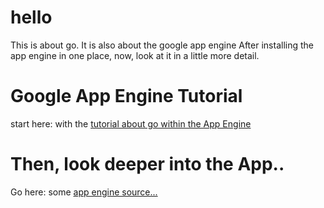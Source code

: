 hello
=====

This is about go.
It is also about the google app engine
After installing the app engine in one place, 
now, look at it in a little more detail.

Google App Engine Tutorial
==========================

start here: with the [tutorial about go within the App Engine][1]

Then, look deeper into the App..
================================
Go here: some [app engine source...][2]






[1]:(https://developers.google.com/appengine/docs/go/gettingstarted)
[2]:(https://code.google.com/p/googleappengine/)
